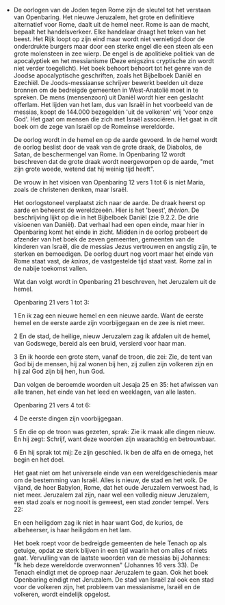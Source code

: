 - De oorlogen van de Joden tegen Rome zijn de sleutel tot het verstaan van Openbaring. Het nieuwe Jeruzalem, het grote en definitieve alternatief voor Rome, daalt uit de hemel neer. Rome is aan de macht, bepaalt het handelsverkeer.  Elke handelaar draagt het teken van het beest. Het Rijk loopt op zijn eind maar wordt niet vernietigd door de onderdrukte burgers maar door een sterke engel die een steen als een grote molensteen in zee wierp. De engel is de apolitieke politiek van de apocalyptiek en het messianisme (Deze enigszins cryptische zin wordt niet verder toegelicht). Het boek behoort behoort tot het genre van de Joodse apocalyptische geschriften, zoals het Bijbelboek Daniël en Ezechiël. De Joods-messiaanse schrijver bewerkt beelden uit deze bronnen om de bedreigde gemeenten in West-Anatolië moet in te spreken. De mens (mensenzoon) uit Daniël wordt hier een geslacht offerlam. Het lijden van het lam, dus van Israël in het voorbeeld van de messias, koopt de 144.000 bezegelden 'uit de volkeren' vrij 'voor onze God'. Het gaat om mensen die zich met Israël associëren. Het gaat in dit boek om de zege van Israël op de Romeinse wereldorde. 
  
  De oorlog wordt in de hemel en op de aarde gevoerd. In de hemel wordt de oorlog beslist door de vaak van de grote draak, de Diabolos, de Satan, de beschermengel van Rome. In Openbaring 12 wordt beschreven dat de grote draak wordt neergeworpen op de aarde, "met zijn grote woede, wetend dat hij weinig tijd heeft".
  
  De vrouw in het visioen van Openbaring 12 vers 1 tot 6 is niet Maria, zoals de christenen denken, maar Israël. 
  
  Het oorlogstoneel verplaatst zich naar de aarde. De draak heerst op aarde en beheerst de wereldzeeën. Hier is het 'beest', *thèrion*. De beschrijving lijkt op die in het Bijbelboek Daniël (zie 9.2.2. De drie visioenen van Daniël). Dat verhaal had een open einde, maar hier in Openbaring komt het einde in zicht. Midden in de oorlog probeert de afzender van het boek de zeven gemeenten, gemeenten van de kinderen van Israël, die de messias Jezus vertrouwen en angstig zijn, te sterken en bemoedigen. De oorlog duurt nog voort maar het einde van Rome staat vast, de *kairos*, de vastgestelde tijd staat vast. Rome zal in de nabije toekomst vallen. 
  
  Wat dan volgt wordt in Openbaring 21 beschreven, het Jeruzalem uit de hemel. 
  
  Openbaring 21 vers 1 tot 3:
  
  1 
  En ik zag een nieuwe hemel en een nieuwe aarde.
  Want de eerste hemel en de eerste aarde zijn voorbijgegaan
  en de zee is niet meer.
  
  2 
  En de stad, de heilige, nieuw Jeruzalem
  zag ik afdalen uit de hemel, van Godswege,
  bereid als een bruid, versierd voor haar man.
  
  3
  En ik hoorde een grote stem, vanaf de troon, die zei:
  Zie, de tent van God bij de mensen,
  hij zal wonen bij hen,
  zij zullen zijn volkeren zijn
  en hij zal God zijn bij hen, hun God.
  
  Dan volgen de beroemde woorden uit Jesaja 25 en 35: het afwissen van alle tranen, het einde van het leed en weeklagen, van alle lasten.
  
  Openbaring 21 vers 4 tot 6:
  
  4
  De eerste dingen zijn voorbijgegaan. 
  
  5
  En die op de troon was gezeten, sprak:
  Zie ik maak alle dingen nieuw. 
  En hij zegt: 
  Schrijf, want deze woorden zijn waarachtig en betrouwbaar. 
  
  6
  En hij sprak tot mij:
  Ze zijn geschied.
  Ik ben de alfa en de omega,
  het begin en het doel. 
  
  Het gaat niet om het universele einde van een wereldgeschiedenis maar om de bestemming van Israël. Alles is nieuw, de stad en het volk. De vijand, de hoer Babylon, Rome, dat het oude Jeruzalem verwoest had, is niet meer. Jeruzalem zal zijn, naar wel een volledig nieuw Jeruzalem, een stad zoals er nog nooit is geweest, een stad zonder tempel. Vers 22: 
  
  En een heiligdom zag ik niet in haar
  want God, de kurios, de albeheerser, is haar heiligdom
  en het lam. 
  
  Het boek roept voor de bedreigde gemeenten de hele Tenach op als getuige, opdat ze sterk blijven in een tijd waarin het om alles of niets gaat. Vervulling van de laatste woorden van de messias bij Johannes: "Ik heb deze wereldorde overwonnen" (Johannes 16 vers 33). De Tenach eindigt met de oproep naar Jeruzalem te gaan. Ook het boek Openbaring eindigt met Jeruzalem. De stad van Israël zal ook een stad voor de volkeren zijn, het probleem van messianisme, Israël en de volkeren, wordt eindelijk opgelost.